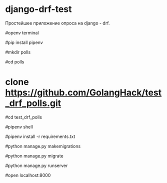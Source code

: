 # django-drf-test
Простейшее приложение опроса на django - drf.

#openv terminal

#pip install pipenv 

#mkdir polls

#cd polls

# clone https://github.com/GolangHack/test_drf_polls.git

#cd test_drf_polls

#pipenv shell

#pipenv install -r requirements.txt

#python manage.py makemigrations

#python manage.py migrate

#python manage.py runserver

#open localhost:8000

